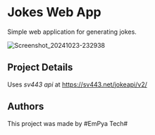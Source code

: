 # Jokes Web App 

Simple web application for generating jokes.

![Screenshot_20241023-232938](https://github.com/user-attachments/assets/02284174-08ae-4cdc-b97c-beabd4882034)

## **Project Details**

Uses *sv443 api* at https://sv443.net/jokeapi/v2/

## **Authors**

This project was made by #EmPya Tech#
